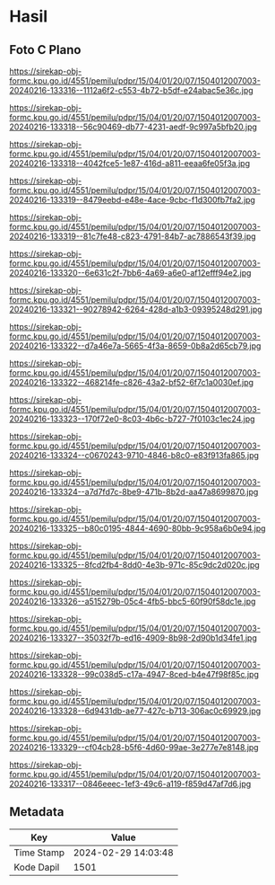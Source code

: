 # Hasil

## Foto C Plano

https://sirekap-obj-formc.kpu.go.id/4551/pemilu/pdpr/15/04/01/20/07/1504012007003-20240216-133316--1112a6f2-c553-4b72-b5df-e24abac5e36c.jpg

https://sirekap-obj-formc.kpu.go.id/4551/pemilu/pdpr/15/04/01/20/07/1504012007003-20240216-133318--56c90469-db77-4231-aedf-9c997a5bfb20.jpg

https://sirekap-obj-formc.kpu.go.id/4551/pemilu/pdpr/15/04/01/20/07/1504012007003-20240216-133318--4042fce5-1e87-416d-a811-eeaa6fe05f3a.jpg

https://sirekap-obj-formc.kpu.go.id/4551/pemilu/pdpr/15/04/01/20/07/1504012007003-20240216-133319--8479eebd-e48e-4ace-9cbc-f1d300fb7fa2.jpg

https://sirekap-obj-formc.kpu.go.id/4551/pemilu/pdpr/15/04/01/20/07/1504012007003-20240216-133319--81c7fe48-c823-4791-84b7-ac7886543f39.jpg

https://sirekap-obj-formc.kpu.go.id/4551/pemilu/pdpr/15/04/01/20/07/1504012007003-20240216-133320--6e631c2f-7bb6-4a69-a6e0-af12efff94e2.jpg

https://sirekap-obj-formc.kpu.go.id/4551/pemilu/pdpr/15/04/01/20/07/1504012007003-20240216-133321--90278942-6264-428d-a1b3-09395248d291.jpg

https://sirekap-obj-formc.kpu.go.id/4551/pemilu/pdpr/15/04/01/20/07/1504012007003-20240216-133322--d7a46e7a-5665-4f3a-8659-0b8a2d65cb79.jpg

https://sirekap-obj-formc.kpu.go.id/4551/pemilu/pdpr/15/04/01/20/07/1504012007003-20240216-133322--468214fe-c826-43a2-bf52-6f7c1a0030ef.jpg

https://sirekap-obj-formc.kpu.go.id/4551/pemilu/pdpr/15/04/01/20/07/1504012007003-20240216-133323--170f72e0-8c03-4b6c-b727-7f0103c1ec24.jpg

https://sirekap-obj-formc.kpu.go.id/4551/pemilu/pdpr/15/04/01/20/07/1504012007003-20240216-133324--c0670243-9710-4846-b8c0-e83f913fa865.jpg

https://sirekap-obj-formc.kpu.go.id/4551/pemilu/pdpr/15/04/01/20/07/1504012007003-20240216-133324--a7d7fd7c-8be9-471b-8b2d-aa47a8699870.jpg

https://sirekap-obj-formc.kpu.go.id/4551/pemilu/pdpr/15/04/01/20/07/1504012007003-20240216-133325--b80c0195-4844-4690-80bb-9c958a6b0e94.jpg

https://sirekap-obj-formc.kpu.go.id/4551/pemilu/pdpr/15/04/01/20/07/1504012007003-20240216-133325--8fcd2fb4-8dd0-4e3b-971c-85c9dc2d020c.jpg

https://sirekap-obj-formc.kpu.go.id/4551/pemilu/pdpr/15/04/01/20/07/1504012007003-20240216-133326--a515279b-05c4-4fb5-bbc5-60f90f58dc1e.jpg

https://sirekap-obj-formc.kpu.go.id/4551/pemilu/pdpr/15/04/01/20/07/1504012007003-20240216-133327--35032f7b-ed16-4909-8b98-2d90b1d34fe1.jpg

https://sirekap-obj-formc.kpu.go.id/4551/pemilu/pdpr/15/04/01/20/07/1504012007003-20240216-133328--99c038d5-c17a-4947-8ced-b4e47f98f85c.jpg

https://sirekap-obj-formc.kpu.go.id/4551/pemilu/pdpr/15/04/01/20/07/1504012007003-20240216-133328--6d9431db-ae77-427c-b713-306ac0c69929.jpg

https://sirekap-obj-formc.kpu.go.id/4551/pemilu/pdpr/15/04/01/20/07/1504012007003-20240216-133329--cf04cb28-b5f6-4d60-99ae-3e277e7e8148.jpg

https://sirekap-obj-formc.kpu.go.id/4551/pemilu/pdpr/15/04/01/20/07/1504012007003-20240216-133317--0846eeec-1ef3-49c6-a119-f859d47af7d6.jpg


## Metadata

| Key        | Value               |
| ---------- | ------------------- |
| Time Stamp | 2024-02-29 14:03:48 |
| Kode Dapil | 1501                |



